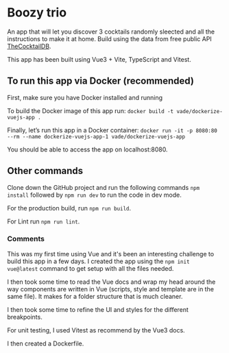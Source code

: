 # Boozy trio

An app that will let you discover 3 cocktails randomly sleected and all the instructions to make it at home.
Build using the data from free public API [TheCocktailDB](https://www.thecocktaildb.com/).

This app has been built using Vue3 + Vite, TypeScript and Vitest.

## To run this app via Docker (recommended)

First, make sure you have Docker installed and running

To build the Docker image of this app run:
`docker build -t vade/dockerize-vuejs-app .`

Finally, let’s run this app in a Docker container:
`docker run -it -p 8080:80 --rm --name dockerize-vuejs-app-1 vade/dockerize-vuejs-app`

You should be able to access the app on localhost:8080.

## Other commands

Clone down the GitHub project and run the following commands `npm install` followed by `npm run dev` to run the code in dev mode.

For the production build, run `npm run build`.

For Lint run `npm run lint`.

### Comments

This was my first time using Vue and it's been an interesting challenge to build this app in a few days.
I created the app using the `npm init vue@latest` command to get setup with all the files needed.

I then took some time to read the Vue docs and wrap my head around the way components are written in Vue (scripts, style and template are in the same file). It makes for a folder structure that is much cleaner.

I then took some time to refine the UI and styles for the different breakpoints.

For unit testing, I used Vitest as recommend by the Vue3 docs.

I then created a Dockerfile.
